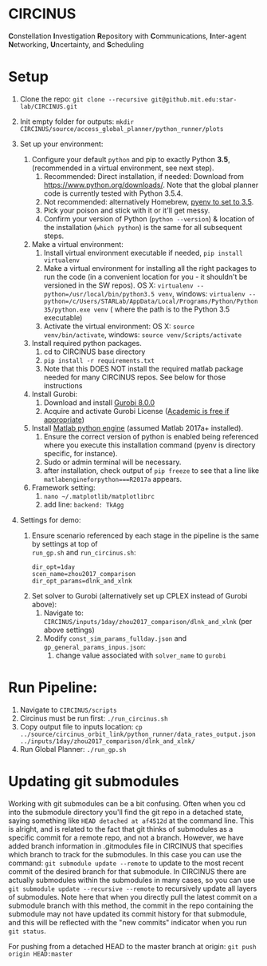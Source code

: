 # CIRCINUS

**C**onstellation
**I**nvestigation
**R**epository with
**C**ommunications,
**I**nter-agent
**N**etworking,
**U**ncertainty, and
**S**cheduling

# Setup

1. Clone the repo: `git clone --recursive git@github.mit.edu:star-lab/CIRCINUS.git`
1. Init empty folder for outputs: `mkdir CIRCINUS/source/access_global_planner/python_runner/plots`
1. Set up your environment:
    1. Configure your default `python` and pip to exactly Python **3.5**, (recommended in a virtual environment, see next step).
        1. Recommended: Direct installation, if needed: Download from https://www.python.org/downloads/. Note that the global planner code is currently tested with Python 3.5.4.
        1. Not recommended: alternatively Homebrew, [pyenv to set to 3.5](https://github.com/pyenv/pyenv).
        1. Pick your poison and stick with it or it'll get messy.
        1. Confirm your version of Python (`python --version`) & location of the installation (`which python`) is the same for all subsequent steps.
    1. Make a virtual environment:
        1. Install virtual environment executable if needed, `pip install virtualenv`
        1. Make a virtual environment for installing all the right packages to run the code (in a convenient location for you - it shouldn't be versioned in the SW repos). OS X: `virtualenv --python=/usr/local/bin/python3.5 venv`, windows: `virtualenv --python=/c/Users/STARLab/AppData/Local/Programs/Python/Python35/python.exe venv` ( where the path is to the Python 3.5 executable)
        1. Activate the virtual environment: OS X: `source venv/bin/activate`, windows: `source venv/Scripts/activate`
    1. Install required python packages.
        1. cd to CIRCINUS base directory
        2. `pip install -r requirements.txt`
        3. Note that this DOES NOT install the required matlab package needed for many CIRCINUS repos. See below for those instructions
    1. Install Gurobi:
        1. Download and install [Gurobi 8.0.0](http://www.gurobi.com/downloads/gurobi-optimizer)
        1. Acquire and activate Gurobi License ([Academic is free if appropriate](https://user.gurobi.com/download/licenses/free-academic))
    1. Install [Matlab python engine](https://www.mathworks.com/help/matlab/matlab_external/install-the-matlab-engine-for-python.html?refresh=true) (assumed Matlab 2017a+ installed).
        1. Ensure the correct version of python is enabled being referenced where you execute this installation command (pyenv is directory specific, for instance).
        2. Sudo or admin terminal will be necessary.
        3. after installation, check output of `pip freeze` to see that a line like `matlabengineforpython===R2017a` appears.
    1. Framework setting:
        1. `nano ~/.matplotlib/matplotlibrc`
        1. add line: `backend: TkAgg`

1. Settings for demo:
    1. Ensure scenario referenced by each stage in the pipeline is the same by settings at top of<br> `run_gp.sh` and `run_circinus.sh`:<br>
        ```
        dir_opt=1day
        scen_name=zhou2017_comparison
        dir_opt_params=dlnk_and_xlnk
        ```
    1. Set solver to Gurobi (alternatively set up CPLEX instead of Gurobi above): 
        1. Navigate to: `CIRCINUS/inputs/1day/zhou2017_comparison/dlnk_and_xlnk` (per above settings) 
        1. Modify `const_sim_params_fullday.json` and `gp_general_params_inpus.json`:
            1. change value associated with `solver_name` to `gurobi`

# Run Pipeline:
1. Navigate to `CIRCINUS/scripts`
1. Circinus must be run first: `./run_circinus.sh`
1. Copy output file to inputs location: `cp ../source/circinus_orbit_link/python_runner/data_rates_output.json ../inputs/1day/zhou2017_comparison/dlnk_and_xlnk/`
1. Run Global Planner: `./run_gp.sh`

# Updating git submodules

Working with git submodules can be a bit confusing. Often when you cd into the submodule directory you'll find the git repo in a detached state, saying something like `HEAD detached at af4512d` at the command line. This is alright, and is related to the fact that git thinks of submodules as a specific commit for a remote repo, and not a branch. However, we have added branch information in .gitmodules file in CIRCINUS that specifies which branch to track for the submodules. In this case you can use the command: `git submodule update --remote` to update to the most recent commit of the desired branch for that submodule. In CIRCINUS there are actually submodules within the submodules in many cases, so you can use `git submodule update --recursive --remote` to recursively update all layers of submodules. Note here that when you directly pull the latest commit on a submodule branch with this method, the commit in the repo containing the submodule may not have updated its commit history for that submodule, and this will be reflected with the "new commits" indicator when you run `git status`.

For pushing from a detached HEAD to the master branch at origin: `git push origin HEAD:master`
